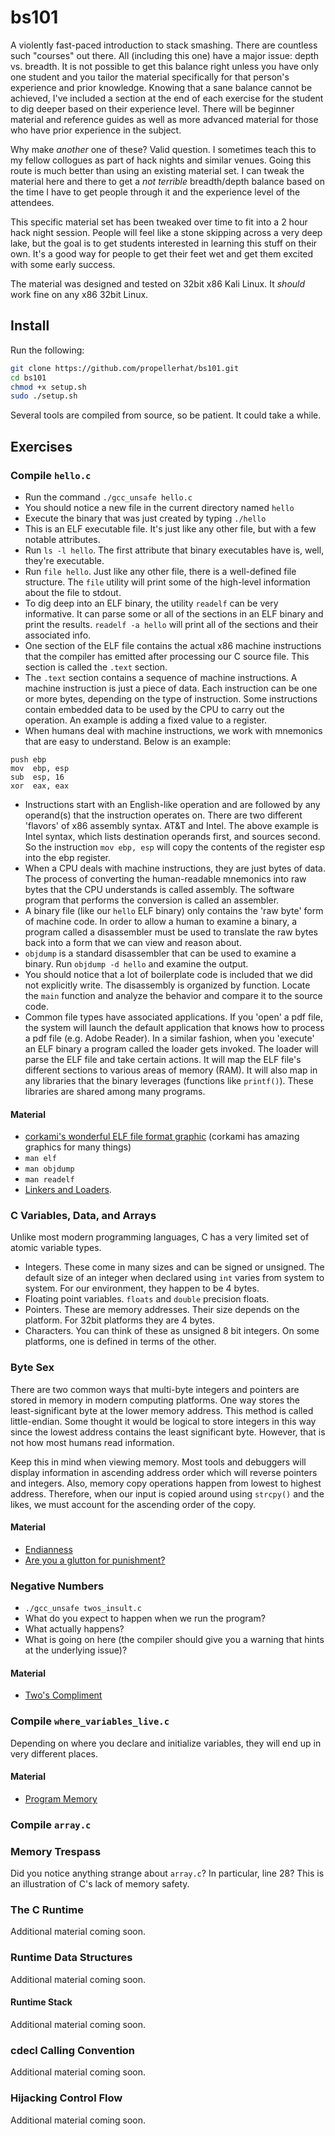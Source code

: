 # bs101

A violently fast-paced introduction to stack smashing. There are countless such "courses" out there. All (including this one) have a major issue: depth vs. breadth. It is not possible to get this balance right unless you have only one student and you tailor the material specifically for that person's experience and prior knowledge. Knowing that a sane balance cannot be achieved, I've included a section at the end of each exercise for the student to dig deeper based on their experience level. There will be beginner material and reference guides as well as more advanced material for those who have prior experience in the subject.

Why make *another* one of these? Valid question. I sometimes teach this to my fellow collogues as part of hack nights and similar venues. Going this route is much better than using an existing material set. I can tweak the material here and there to get a *not terrible* breadth/depth balance based on the time I have to get people through it and the experience level of the attendees.

This specific material set has been tweaked over time to fit into a 2 hour hack night session. People will feel like a stone skipping across a very deep lake, but the goal is to get students interested in learning this stuff on their own. It's a good way for people to get their feet wet and get them excited with some early success.

The material was designed and tested on 32bit x86 Kali Linux. It *should* work fine on any x86 32bit Linux.

## Install

Run the following:

```bash
git clone https://github.com/propellerhat/bs101.git
cd bs101
chmod +x setup.sh
sudo ./setup.sh
```

Several tools are compiled from source, so be patient. It could take a while.

## Exercises

### Compile `hello.c`
 * Run the command `./gcc_unsafe hello.c`
 * You should notice a new file in the current directory named `hello`
 * Execute the binary that was just created by typing `./hello`
 * This is an ELF executable file. It's just like any other file, but with a few notable attributes.
 * Run `ls -l hello`. The first attribute that binary executables have is, well, they're executable.
 * Run `file hello`. Just like any other file, there is a well-defined file structure. The `file` utility will print some of the high-level information about the file to stdout.
 * To dig deep into an ELF binary, the utility `readelf` can be very informative. It can parse some or all of the sections in an ELF binary and print the results. `readelf -a hello` will print all of the sections and their associated info.
 * One section of the ELF file contains the actual x86 machine instructions that the compiler has emitted after processing our C source file. This section is called the `.text` section.
 * The `.text` section contains a sequence of machine instructions. A machine instruction is just a piece of data. Each instruction can be one or more bytes, depending on the type of instruction. Some instructions contain embedded data to be used by the CPU to carry out the operation. An example is adding a fixed value to a register.
 * When humans deal with machine instructions, we work with mnemonics that are easy to understand. Below is an example:
```assembly
push ebp
mov  ebp, esp
sub  esp, 16
xor  eax, eax
```
 * Instructions start with an English-like operation and are followed by any operand(s) that the instruction operates on. There are two different 'flavors' of x86 assembly syntax. AT&T and Intel. The above example is Intel syntax, which lists destination operands first, and sources second. So the instruction `mov ebp, esp` will copy the contents of the register esp into the ebp register.
 * When a CPU deals with machine instructions, they are just bytes of data. The process of converting the human-readable mnemonics into raw bytes that the CPU understands is called assembly. The software program that performs the conversion is called an assembler.
 * A binary file (like our `hello` ELF binary) only contains the 'raw byte' form of machine code. In order to allow a human to examine a binary, a program called a disassembler must be used to translate the raw bytes back into a form that we can view and reason about.
 * `objdump` is a standard disassembler that can be used to examine a binary. Run `objdump -d hello` and examine the output.
 * You should notice that a lot of boilerplate code is included that we did not explicitly write. The disassembly is organized by function. Locate the `main` function and analyze the behavior and compare it to the source code.
 * Common file types have associated applications. If you 'open' a pdf file, the system will launch the default application that knows how to process a pdf file (e.g. Adobe Reader). In a similar fashion, when you 'execute' an ELF binary a program called the loader gets invoked. The loader will parse the ELF file and take certain actions. It will map the ELF file's different sections to various areas of memory (RAM). It will also map in any libraries that the binary leverages (functions like `printf()`). These libraries are shared among many programs.

#### Material
 * [corkami's wonderful ELF file format graphic](https://github.com/corkami/pics/blob/master/binary/elf101/elf101.pdf) (corkami has amazing graphics for many things)
 * `man elf`
 * `man objdump`
 * `man readelf`
 * [Linkers and Loaders](https://www.iecc.com/linker/).

### C Variables, Data, and Arrays

Unlike most modern programming languages, C has a very limited set of atomic variable types.

 * Integers. These come in many sizes and can be signed or unsigned. The default size of an integer when declared using `int` varies from system to system. For our environment, they happen to be 4 bytes.
 * Floating point variables. `floats` and `double` precision floats.
 * Pointers. These are memory addresses. Their size depends on the platform. For 32bit platforms they are 4 bytes.
 * Characters. You can think of these as unsigned 8 bit integers. On some platforms, one is defined in terms of the other.

### Byte Sex

There are two common ways that multi-byte integers and pointers are stored in memory in modern computing platforms. One way stores the least-significant byte at the lower memory address. This method is called little-endian. Some thought it would be logical to store integers in this way since the lowest address contains the least significant byte. However, that is not how most humans read information.

Keep this in mind when viewing memory. Most tools and debuggers will display information in ascending address order which will reverse pointers and integers. Also, memory copy operations happen from lowest to highest address. Therefore, when our input is copied around using `strcpy()` and the likes, we must account for the ascending order of the copy.

#### Material
 * [Endianness](https://en.wikipedia.org/wiki/Endianness)
 * [Are you a glutton for punishment?](https://blog.legitbs.net/2017/07/the-clemency-architecture.html)

### Negative Numbers

 * `./gcc_unsafe twos_insult.c`
 * What do you expect to happen when we run the program?
 * What actually happens?
 * What is going on here (the compiler should give you a warning that hints at the underlying issue)?

#### Material
 * [Two's Compliment](https://en.wikipedia.org/wiki/Two%27s_complement)

### Compile `where_variables_live.c`
Depending on where you declare and initialize variables, they will end up in very different places.

#### Material
 * [Program Memory](https://en.wikipedia.org/wiki/Data_segment#Program_memory)

### Compile `array.c`


### Memory Trespass
Did you notice anything strange about `array.c`? In particular, line 28? This is an illustration of C's lack of memory safety.

### The C Runtime
Additional material coming soon.

### Runtime Data Structures
Additional material coming soon.

#### Runtime Stack
Additional material coming soon.

### cdecl Calling Convention
Additional material coming soon.

### Hijacking Control Flow
Additional material coming soon.
